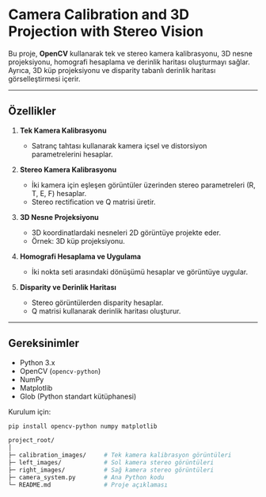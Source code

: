 # Camera Calibration and 3D Projection with Stereo Vision

Bu proje, **OpenCV** kullanarak tek ve stereo kamera kalibrasyonu, 3D nesne projeksiyonu, homografi hesaplama ve derinlik haritası oluşturmayı sağlar. Ayrıca, 3D küp projeksiyonu ve disparity tabanlı derinlik haritası görselleştirmesi içerir.

---

## Özellikler

1. **Tek Kamera Kalibrasyonu**  
   - Satranç tahtası kullanarak kamera içsel ve distorsiyon parametrelerini hesaplar.

2. **Stereo Kamera Kalibrasyonu**  
   - İki kamera için eşleşen görüntüler üzerinden stereo parametreleri (R, T, E, F) hesaplar.  
   - Stereo rectification ve Q matrisi üretir.

3. **3D Nesne Projeksiyonu**  
   - 3D koordinatlardaki nesneleri 2D görüntüye projekte eder.  
   - Örnek: 3D küp projeksiyonu.

4. **Homografi Hesaplama ve Uygulama**  
   - İki nokta seti arasındaki dönüşümü hesaplar ve görüntüye uygular.

5. **Disparity ve Derinlik Haritası**  
   - Stereo görüntülerden disparity hesaplar.  
   - Q matrisi kullanarak derinlik haritası oluşturur.

---

## Gereksinimler

- Python 3.x
- OpenCV (`opencv-python`)
- NumPy
- Matplotlib
- Glob (Python standart kütüphanesi)

Kurulum için:

```bash
pip install opencv-python numpy matplotlib

project_root/
│
├─ calibration_images/     # Tek kamera kalibrasyon görüntüleri
├─ left_images/            # Sol kamera stereo görüntüleri
├─ right_images/           # Sağ kamera stereo görüntüleri
├─ camera_system.py        # Ana Python kodu
└─ README.md               # Proje açıklaması
